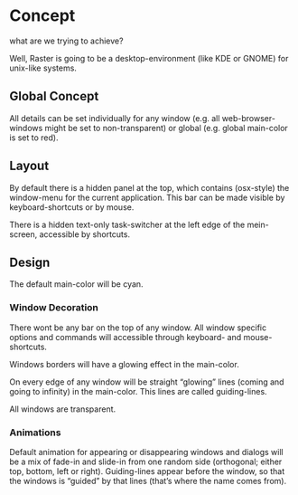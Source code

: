 # Concept
what are we trying to achieve?

Well, Raster is going to be a desktop-environment (like KDE or GNOME) for unix-like systems.

## Global Concept
All details can be set individually for any window (e.g. all web-browser-windows might be set to non-transparent) or global (e.g. global main-color is set to red).

## Layout

By default there is a hidden panel at the top, which contains (osx-style) the window-menu for the current application.  This bar can be made visible by keyboard-shortcuts or by mouse.

There is a hidden text-only task-switcher at the left edge of the mein-screen, accessible by shortcuts.

##  Design

The default main-color will be cyan.

### Window Decoration

There wont be any bar on the top of any window. All window specific options and commands will accessible through keyboard- and mouse-shortcuts.

Windows borders will have a glowing effect in the main-color.

On every edge of any window will be straight “glowing” lines (coming and going to infinity) in the main-color. This lines are called guiding-lines.

All windows are transparent.

### Animations

Default animation for appearing or disappearing windows and dialogs will be a mix of fade-in and slide-in from one random side (orthogonal; either top, bottom, left or right). Guiding-lines appear before the window, so that the windows is “guided” by that lines (that’s where the name comes from).   
